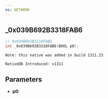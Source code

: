 ```yaml
---
ns: NETWORK
---
```

## _0x039B692B3318FAB6

```c
// 0x039B692B3318FAB6
int _0x039B692B3318FAB6(BOOL p0);
```

```
Note: this native was added in build 1311.23

NativeDB Introduced: v1311
```

## Parameters
* **p0**:
